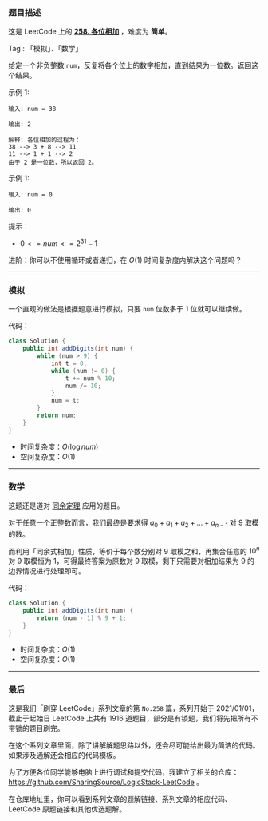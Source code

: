 ### 题目描述

这是 LeetCode 上的 **[258. 各位相加](https://leetcode-cn.com/problems/add-digits/solution/gong-shui-san-xie-yi-ti-shuang-jie-mo-ni-zdml/)** ，难度为 **简单**。

Tag : 「模拟」、「数学」



给定一个非负整数 `num`，反复将各个位上的数字相加，直到结果为一位数。返回这个结果。

示例 1:
```
输入: num = 38

输出: 2 

解释: 各位相加的过程为：
38 --> 3 + 8 --> 11
11 --> 1 + 1 --> 2
由于 2 是一位数，所以返回 2。
```
示例 1:
```
输入: num = 0

输出: 0
```

提示：
* $0 <= num <= 2^{31} - 1$

进阶：你可以不使用循环或者递归，在 $O(1)$ 时间复杂度内解决这个问题吗？

---

### 模拟

一个直观的做法是根据题意进行模拟，只要 `num` 位数多于 $1$ 位就可以继续做。

代码：
```Java
class Solution {
    public int addDigits(int num) {
        while (num > 9) {
            int t = 0;
            while (num != 0) {
                t += num % 10;
                num /= 10;
            }
            num = t;
        }
        return num;
    }
}
```
* 时间复杂度：$O(\log{num})$
* 空间复杂度：$O(1)$

---

### 数学

这题还是道对 [同余定理](https://baike.baidu.com/item/%E5%90%8C%E4%BD%99%E5%AE%9A%E7%90%86/1212360) 应用的题目。

对于任意一个正整数而言，我们最终是要求得 $a_0 + a_1 + a_2 + ... + a_{n - 1}$ 对 $9$ 取模的数。

而利用「同余式相加」性质，等价于每个数分别对 $9$ 取模之和，再集合任意的 $10^n$ 对 $9$ 取模恒为 $1$，可得最终答案为原数对 $9$ 取模，剩下只需要对相加结果为 $9$ 的边界情况进行处理即可。

代码：
```Java
class Solution {
    public int addDigits(int num) {
        return (num - 1) % 9 + 1;
    }
}
```
* 时间复杂度：$O(1)$
* 空间复杂度：$O(1)$

---

### 最后

这是我们「刷穿 LeetCode」系列文章的第 `No.258` 篇，系列开始于 2021/01/01，截止于起始日 LeetCode 上共有 1916 道题目，部分是有锁题，我们将先把所有不带锁的题目刷完。

在这个系列文章里面，除了讲解解题思路以外，还会尽可能给出最为简洁的代码。如果涉及通解还会相应的代码模板。

为了方便各位同学能够电脑上进行调试和提交代码，我建立了相关的仓库：https://github.com/SharingSource/LogicStack-LeetCode 。

在仓库地址里，你可以看到系列文章的题解链接、系列文章的相应代码、LeetCode 原题链接和其他优选题解。

